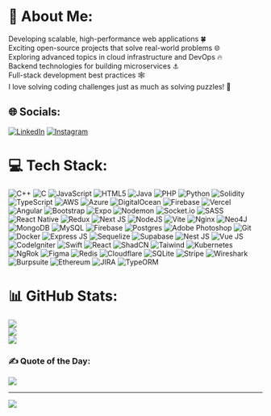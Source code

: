 # 💫 About Me:
Developing scalable, high-performance web applications 🍀<br>Exciting open-source projects that solve real-world problems 🌐<br>Exploring advanced topics in cloud infrastructure and DevOps 🔥<br>Backend technologies for building microservices ⚓<br>Full-stack development best practices 🕸️<br>I love solving coding challenges just as much as solving puzzles! 🧠


## 🌐 Socials:
[![LinkedIn](https://img.shields.io/badge/LinkedIn-%230077B5.svg?logo=linkedin&logoColor=white)](https://www.linkedin.com/in/muhammad-talha-khan-55a7b5372?utm_source=share&utm_campaign=share_via&utm_content=profile&utm_medium=android_app)
[![Instagram](https://img.shields.io/badge/Instagram-%23E4405F.svg?logo=Instagram&logoColor=white)](https://instagram.com/talha_khan_0071) 

# 💻 Tech Stack:
![C++](https://img.shields.io/badge/c++-%2300599C.svg?style=for-the-badge&logo=c%2B%2B&logoColor=white) ![C](https://img.shields.io/badge/c-%2300599C.svg?style=for-the-badge&logo=c&logoColor=white) ![JavaScript](https://img.shields.io/badge/javascript-%23323330.svg?style=for-the-badge&logo=javascript&logoColor=%23F7DF1E) ![HTML5](https://img.shields.io/badge/html5-%23E34F26.svg?style=for-the-badge&logo=html5&logoColor=white) ![Java](https://img.shields.io/badge/java-%23ED8B00.svg?style=for-the-badge&logo=openjdk&logoColor=white) ![PHP](https://img.shields.io/badge/php-%23777BB4.svg?style=for-the-badge&logo=php&logoColor=white) ![Python](https://img.shields.io/badge/python-3670A0?style=for-the-badge&logo=python&logoColor=ffdd54) ![Solidity](https://img.shields.io/badge/Solidity-%23363636.svg?style=for-the-badge&logo=solidity&logoColor=white) ![TypeScript](https://img.shields.io/badge/typescript-%23007ACC.svg?style=for-the-badge&logo=typescript&logoColor=white) ![AWS](https://img.shields.io/badge/AWS-%23FF9900.svg?style=for-the-badge&logo=amazon-aws&logoColor=white) ![Azure](https://img.shields.io/badge/azure-%230072C6.svg?style=for-the-badge&logo=microsoftazure&logoColor=white) ![DigitalOcean](https://img.shields.io/badge/DigitalOcean-%230167ff.svg?style=for-the-badge&logo=digitalOcean&logoColor=white) ![Firebase](https://img.shields.io/badge/firebase-%23039BE5.svg?style=for-the-badge&logo=firebase) ![Vercel](https://img.shields.io/badge/vercel-%23000000.svg?style=for-the-badge&logo=vercel&logoColor=white) ![Angular](https://img.shields.io/badge/angular-%23DD0031.svg?style=for-the-badge&logo=angular&logoColor=white) ![Bootstrap](https://img.shields.io/badge/bootstrap-%238511FA.svg?style=for-the-badge&logo=bootstrap&logoColor=white) ![Expo](https://img.shields.io/badge/expo-1C1E24?style=for-the-badge&logo=expo&logoColor=#D04A37) ![Nodemon](https://img.shields.io/badge/NODEMON-%23323330.svg?style=for-the-badge&logo=nodemon&logoColor=%BBDEAD) ![Socket.io](https://img.shields.io/badge/Socket.io-black?style=for-the-badge&logo=socket.io&badgeColor=010101) ![SASS](https://img.shields.io/badge/SASS-hotpink.svg?style=for-the-badge&logo=SASS&logoColor=white) ![React Native](https://img.shields.io/badge/react_native-%2320232a.svg?style=for-the-badge&logo=react&logoColor=%2361DAFB) ![Redux](https://img.shields.io/badge/redux-%23593d88.svg?style=for-the-badge&logo=redux&logoColor=white) ![Next JS](https://img.shields.io/badge/Next-black?style=for-the-badge&logo=next.js&logoColor=white) ![NodeJS](https://img.shields.io/badge/node.js-6DA55F?style=for-the-badge&logo=node.js&logoColor=white) ![Vite](https://img.shields.io/badge/vite-%23646CFF.svg?style=for-the-badge&logo=vite&logoColor=white) ![Nginx](https://img.shields.io/badge/nginx-%23009639.svg?style=for-the-badge&logo=nginx&logoColor=white) ![Neo4J](https://img.shields.io/badge/Neo4j-008CC1?style=for-the-badge&logo=neo4j&logoColor=white) ![MongoDB](https://img.shields.io/badge/MongoDB-%234ea94b.svg?style=for-the-badge&logo=mongodb&logoColor=white) ![MySQL](https://img.shields.io/badge/mysql-4479A1.svg?style=for-the-badge&logo=mysql&logoColor=white) ![Firebase](https://img.shields.io/badge/firebase-a08021?style=for-the-badge&logo=firebase&logoColor=ffcd34) ![Postgres](https://img.shields.io/badge/postgres-%23316192.svg?style=for-the-badge&logo=postgresql&logoColor=white) ![Adobe Photoshop](https://img.shields.io/badge/adobe%20photoshop-%2331A8FF.svg?style=for-the-badge&logo=adobe%20photoshop&logoColor=white) ![Git](https://img.shields.io/badge/git-%23F05033.svg?style=for-the-badge&logo=git&logoColor=white) ![Docker](https://img.shields.io/badge/Docker-2CA5E0?style=for-the-badge&logo=docker&logoColor=white) ![Express JS](https://img.shields.io/badge/Express%20js-000000?style=for-the-badge&logo=express&logoColor=white) ![Sequelize](https://img.shields.io/badge/Sequelize-52B0E7?style=for-the-badge&logo=Sequelize&logoColor=white) ![Supabase](https://img.shields.io/badge/Supabase-181818?style=for-the-badge&logo=supabase&logoColor=white) ![Nest JS](https://img.shields.io/badge/nestjs-E0234E?style=for-the-badge&logo=nestjs&logoColor=white) ![Vue JS](https://img.shields.io/badge/Vue%20js-35495E?style=for-the-badge&logo=vuedotjs&logoColor=4FC08D) ![CodeIgniter](https://img.shields.io/badge/Codeigniter-EF4223?style=for-the-badge&logo=codeigniter&logoColor=white) ![Swift](https://img.shields.io/badge/Swift-FA7343?style=for-the-badge&logo=swift&logoColor=white) ![React](https://img.shields.io/badge/React-20232A?style=for-the-badge&logo=react&logoColor=61DAFB) ![ShadCN](https://img.shields.io/badge/shadcn%2Fui-000000?style=for-the-badge&logo=shadcnui&logoColor=white) ![Taiwind](https://img.shields.io/badge/Tailwind_CSS-38B2AC?style=for-the-badge&logo=tailwind-css&logoColor=white) ![Kubernetes](https://img.shields.io/badge/kubernetes-326ce5.svg?&style=for-the-badge&logo=kubernetes&logoColor=white) ![NgRok](https://img.shields.io/badge/ngrok-140648?style=for-the-badge&logo=Ngrok&logoColor=white) ![Figma](https://img.shields.io/badge/Figma-F24E1E?style=for-the-badge&logo=figma&logoColor=white) ![Redis](https://img.shields.io/badge/redis-%23DD0031.svg?&style=for-the-badge&logo=redis&logoColor=white) ![Cloudflare](https://img.shields.io/badge/Cloudflare-F38020?style=for-the-badge&logo=Cloudflare&logoColor=white) ![SQLite](https://img.shields.io/badge/Sqlite-003B57?style=for-the-badge&logo=sqlite&logoColor=white) ![Stripe](https://img.shields.io/badge/Stripe-626CD9?style=for-the-badge&logo=Stripe&logoColor=white)
![Wireshark](https://img.shields.io/badge/Wireshark-1679A7?style=for-the-badge&logo=Wireshark&logoColor=white) ![Burpsuite](https://img.shields.io/badge/burpsuite-FF6633?style=for-the-badge&logo=burpsuite&logoColor=white) ![Ethereum](https://img.shields.io/badge/Ethereum-3C3C3D?style=for-the-badge&logo=Ethereum&logoColor=white) ![JIRA](https://img.shields.io/badge/Jira-0052CC?style=for-the-badge&logo=Jira&logoColor=white) ![TypeORM](https://img.shields.io/badge/typeorm-FE0803?style=for-the-badge&logo=typeorm&logoColor=white)

# 📊 GitHub Stats:
![](https://github-readme-stats.vercel.app/api?username=MuhammadTalhaKhan007&theme=blue_navy&hide_border=false&include_all_commits=true&count_private=true)<br/>
![](https://github-readme-streak-stats.herokuapp.com/?user=MuhammadTalhaKhan007&theme=blue_navy&hide_border=false)<br/>
![](https://github-readme-stats.vercel.app/api/top-langs/?username=MuhammadTalhaKhan007&theme=blue_navy&hide_border=false&include_all_commits=true&count_private=true&layout=compact)

### ✍️ Quote of the Day:
![](https://quotes-github-readme.vercel.app/api?type=horizontal&theme=radical)

---
[![](https://visitcount.itsvg.in/api?id=MuhammadTalhaKhan007&icon=9&color=0)](https://visitcount.itsvg.in)

<!-- Proudly created with GPRM ( https://gprm.itsvg.in ) -->
